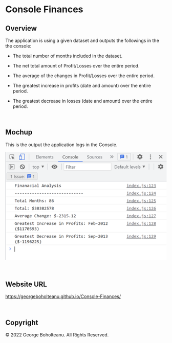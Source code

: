 # Console Finances

## Overview

The application is using a given dataset and outputs the followings in the the console:

* The total number of months included in the dataset.

* The net total amount of Profit/Losses over the entire period.

* The average of the changes in Profit/Losses over the entire period.

* The greatest increase in profits (date and amount) over the entire period.

* The greatest decrease in losses (date and amount) over the entire period.

&nbsp;

## Mochup

This is the output the application logs in the Console.

![Console Finances Mochup](./images/Console-Finances_mochup.PNG)

&nbsp;

## Website URL
https://georgeboholteanu.github.io/Console-Finances/

&nbsp;

## Copyright

© 2022 George Boholteanu.
  All Rights Reserved.

